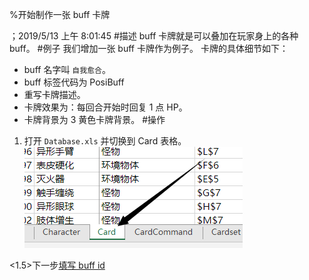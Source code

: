 
%开始制作一张 buff 卡牌

；2019/5/13 上午 8:01:45
#描述
buff 卡牌就是可以叠加在玩家身上的各种 buff。
#例子
我们增加一张 buff 卡牌作为例子。
卡牌的具体细节如下：
+ buff 名字叫 `自我愈合`。
+ buff 标签代码为 PosiBuff
+ 重写卡牌描述。
+ 卡牌效果为：每回合开始时回复 1 点 HP。
+ 卡牌背景为 3 黄色卡牌背景。
#操作
1. 打开 `Database.xls` 并切换到 Card 表格。
![StartBuffCard](startbuffcard~/Images~/STARTBUFFCARD.png)

<1.5>下一步[填写 buff id](CARDBUFFID.html)